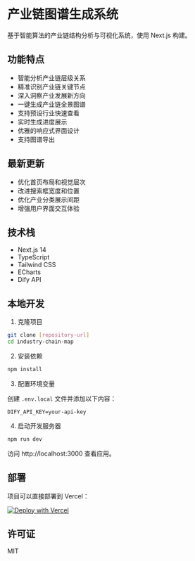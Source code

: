 # 产业链图谱生成系统

基于智能算法的产业链结构分析与可视化系统，使用 Next.js 构建。

## 功能特点

- 智能分析产业链层级关系
- 精准识别产业链关键节点
- 深入洞察产业发展新方向
- 一键生成产业链全景图谱
- 支持预设行业快速查看
- 实时生成进度展示
- 优雅的响应式界面设计
- 支持图谱导出

## 最新更新

- 优化首页布局和视觉层次
- 改进搜索框宽度和位置
- 优化产业分类展示间距
- 增强用户界面交互体验

## 技术栈

- Next.js 14
- TypeScript
- Tailwind CSS
- ECharts
- Dify API

## 本地开发

1. 克隆项目

```bash
git clone [repository-url]
cd industry-chain-map
```

2. 安装依赖

```bash
npm install
```

3. 配置环境变量

创建 `.env.local` 文件并添加以下内容：

```
DIFY_API_KEY=your-api-key
```

4. 启动开发服务器

```bash
npm run dev
```

访问 http://localhost:3000 查看应用。

## 部署

项目可以直接部署到 Vercel：

[![Deploy with Vercel](https://vercel.com/button)](https://vercel.com/new/clone?repository-url=[repository-url])

## 许可证

MIT 